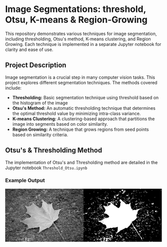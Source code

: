 # Image Segmentations: threshold, Otsu, K-means & Region-Growing
This repository demonstrates various techniques for image segmentation, including thresholding, Otsu's method, K-means clustering, and Region Growing. Each technique is implemented in a separate Jupyter notebook for clarity and ease of use.

## Project Description

Image segmentation is a crucial step in many computer vision tasks. This project explores different segmentation techniques. The methods covered include:

- **Thresholding:** Basic segmentation technique using threshold based on the histogram of the image
- **Otsu's Method:** An automatic thresholding technique that determines the optimal threshold value by minimizing intra-class variance.
- **K-means Clustering:** A clustering-based approach that partitions the image into segments based on color similarity.
- **Region Growing:** A technique that grows regions from seed points based on similarity criteria.


## Otsu's & Thresholding Method
The implementation of Otsu's and Thresholding method are  detailed in the Jupyter notebook `Threshold_Otsu.ipynb`
### Example Output
![Otsu](/images/Otsu.png)
